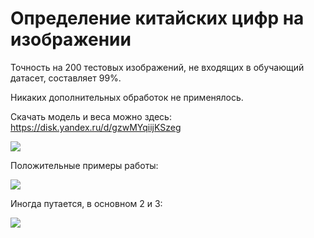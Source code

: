# Определение китайских цифр на изображении

Точность на 200 тестовых изображений, не входящих в обучающий датасет, составляет 99%.

Никаких дополнительных обработок не применялось.

Скачать модель и веса можно здесь: https://disk.yandex.ru/d/gzwMYqiijKSzeg

<img src="https://i.imgur.com/LZCgbm2.png">

Положительные примеры работы:

<img src="https://i.imgur.com/xJsc8yv.png">

Иногда путается, в основном 2 и 3:

<img src="https://i.imgur.com/T8Z04BK.png">